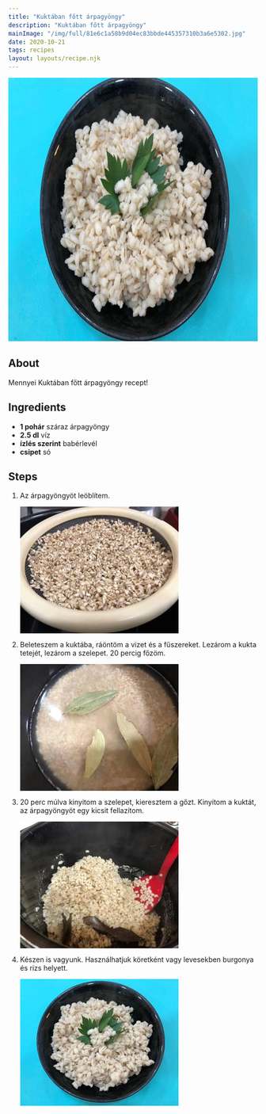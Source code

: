 ```yaml
---
title: "Kuktában főtt árpagyöngy"
description: "Kuktában főtt árpagyöngy"
mainImage: "/img/full/81e6c1a58b9d04ec83bbde445357310b3a6e5302.jpg"
date: 2020-10-21
tags: recipes
layout: layouts/recipe.njk
---
```

                        
<p align="center"><a href="https://cookpad.com/hu/receptek/13861417-kuktaban-fott-arpagyongy" rel="Recipe source page"><img width="751" height="532" src="/img/full/81e6c1a58b9d04ec83bbde445357310b3a6e5302.jpg"/></a></p>

## About
Mennyei Kuktában főtt árpagyöngy recept! 

>  

## Ingredients
* **1 pohár** száraz árpagyöngy
* **2.5 dl** víz
* **ízlés szerint** babérlevél
* **csipet** só

## Steps

1. Az árpagyöngyöt leöblítem.
 
    <p><img width="320" height="256" align="left" src="/img/full/3186d34136731f5743394cc94744786abeab89a2.jpg"/></p><div style="clear: both"/>

2. Beleteszem a kuktába, ráöntöm a vizet és a fűszereket. Lezárom a kukta tetejét, lezárom a szelepet. 20 percig főzöm.
 
    <p><img width="320" height="256" align="left" src="/img/full/e3fb6d13f6a2a3892a3373f2015a2e8be1452533.jpg"/></p><div style="clear: both"/>

3. 20 perc múlva kinyitom a szelepet, kieresztem a gőzt. Kinyitom a kuktát, az árpagyöngyöt egy kicsit fellazítom.
 
    <p><img width="320" height="256" align="left" src="/img/full/330ad5861a88f0f9ff5f0d098dfa70ca9ad7eed6.jpg"/></p><div style="clear: both"/>

4. Készen is vagyunk. Használhatjuk köretként vagy levesekben burgonya és rizs helyett.
 
    <p><img width="320" height="256" align="left" src="/img/full/17766ee2ad5ea638d976a72acfde0dfbf25748c0.jpg"/></p><div style="clear: both"/>

